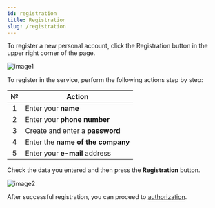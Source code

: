 ```yaml
---
id: registration
title: Registration
slug: /registration
---
```


To register a new personal account, click the Registration button in the upper right corner of the page.

![image1](/img/instruction/registration/image1.png)

To register in the service, perform the following actions step by step:

|  №  | Action |
| :-: | ------ |
| 1 | Enter your **name** |
| 2 | Enter your **phone number** |
| 3 | Create and enter a **password** |
| 4 | Enter the **name of the company** |
| 5 | Enter your **e-mail** address |

Check the data you entered and then press the **Registration** button.

![image2](/img/instruction/registration/image2.png)

After successful registration, you can proceed to [authorization](/docs/instruction/login.md).
